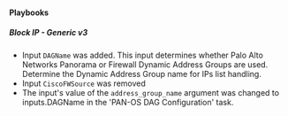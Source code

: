
#### Playbooks

##### Block IP - Generic v3

- Input `DAGName` was added. This input determines whether Palo Alto Networks Panorama or Firewall Dynamic Address Groups are used.
Determine the Dynamic Address Group name for IPs list handling.
- Input `CiscoFWSource` was removed
- The input's value of the `address_group_name` argument was changed to inputs.DAGName in the 'PAN-OS DAG Configuration' task.